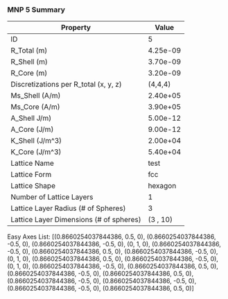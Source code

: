 ###             MNP 5 Summary                       
|                Property                |   Value    |
| -------------------------------------- | ---------- |
| ID                                     | 5          |
| R_Total (m)                            | 4.25e-09   |
| R_Shell (m)                            | 3.70e-09   |
| R_Core (m)                             | 3.20e-09   |
| Discretizations per R_total (x, y, z)  | (4,4,4)    |
| Ms_Shell (A/m)                         | 2.40e+05   |
| Ms_Core (A/m)                          | 3.90e+05   |
| A_Shell J/m)                           | 5.00e-12   |
| A_Core (J/m)                           | 9.00e-12   |
| K_Shell (J/m^3)                        | 2.00e+04   |
| K_Core (J/m^3)                         | 5.40e+04   |
| Lattice Name                           | test       |
| Lattice Form                           | fcc        |
| Lattice Shape                          | hexagon    |
| Number of Lattice Layers               | 1          |
| Lattice Layer Radius (# of Spheres)    | 3          |
| Lattice Layer Dimensions (# of spheres)| (3 , 10)   |

Easy Axes List: [(0.8660254037844386, 0.5, 0), (0.8660254037844386, -0.5, 0), (0.8660254037844386, -0.5, 0), (0, 1, 0), (0.8660254037844386, -0.5, 0), (0.8660254037844386, 0.5, 0), (0.8660254037844386, -0.5, 0), (0, 1, 0), (0.8660254037844386, 0.5, 0), (0.8660254037844386, -0.5, 0), (0, 1, 0), (0.8660254037844386, -0.5, 0), (0.8660254037844386, 0.5, 0), (0.8660254037844386, -0.5, 0), (0.8660254037844386, 0.5, 0), (0.8660254037844386, -0.5, 0), (0.8660254037844386, -0.5, 0), (0.8660254037844386, -0.5, 0), (0.8660254037844386, 0.5, 0)]